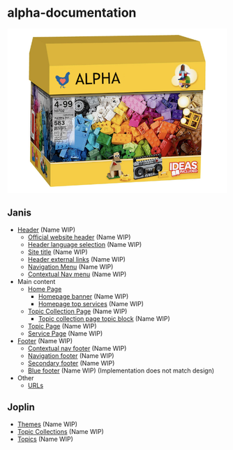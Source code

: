 # alpha-documentation

![Box](chickenblock.png)

## Janis

- [Header](header.md) (Name WIP)
  - [Official website header](official_website_header.md) (Name WIP)
  - [Header language selection](header_language_selection.md) (Name WIP)
  - [Site title](site_title.md) (Name WIP)
  - [Header external links](header_external_links.md) (Name WIP)
  - [Navigation Menu](navigation_menu.md) (Name WIP)
  - [Contextual Nav menu](contextual_nav_menu.md) (Name WIP)
- Main content
  - [Home Page](home_page.md)
    - [Homepage banner](homepage_banner.md) (Name WIP)
    - [Homepage top services](homepage_top_services.md) (Name WIP)
  - [Topic Collection Page](topic_collection_page.md) (Name WIP)
    - [Topic collection page topic block](topic_collection_page_topic_block.md) (Name WIP)
  - [Topic Page](topic_page.md) (Name WIP)
  - [Service Page](service_page.md) (Name WIP)
- [Footer](footer.md) (Name WIP)
  - [Contextual nav footer](contextual_nav_footer.md) (Name WIP)
  - [Navigation footer](navigation_footer.md) (Name WIP)
  - [Secondary footer](secondary_footer.md) (Name WIP)
  - [Blue footer](blue_footer.md) (Name WIP) (Implementation does not match design)
- Other
  - [URLs](urls.md)

## Joplin

- [Themes](themes.md) (Name WIP)
- [Topic Collections](topic_collections.md) (Name WIP)
- [Topics](topics.md) (Name WIP)
